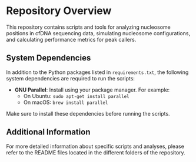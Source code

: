 # Repository Overview

This repository contains scripts and tools for analyzing nucleosome positions in cfDNA sequencing data, simulating nucleosome configurations, and calculating performance metrics for peak callers.

## System Dependencies

In addition to the Python packages listed in `requirements.txt`, the following system dependencies are required to run the scripts:

- **GNU Parallel**: Install using your package manager. For example:
  - On Ubuntu: `sudo apt-get install parallel`
  - On macOS: `brew install parallel`

Make sure to install these dependencies before running the scripts.


## Additional Information

For more detailed information about specific scripts and analyses, please refer to the README files located in the different folders of the repository.
